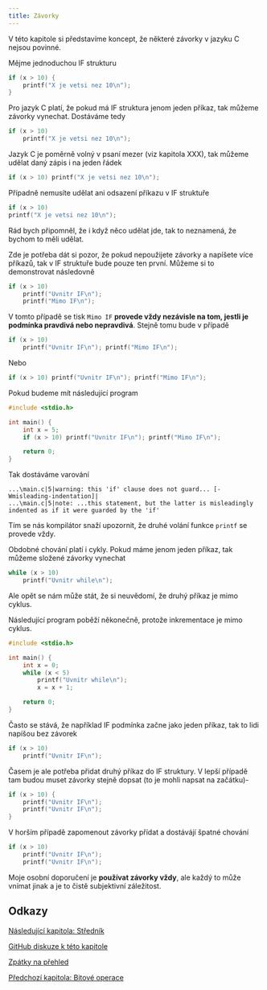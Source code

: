 ```yaml
---
title: Závorky
---
```


V této kapitole si představíme koncept, že některé závorky v jazyku C nejsou povinné.

Mějme jednoduchou IF strukturu

```c
if (x > 10) {
    printf("X je vetsi nez 10\n");
}
```

Pro jazyk C platí, že pokud má IF struktura jenom jeden příkaz, tak můžeme závorky vynechat. Dostáváme tedy

```c
if (x > 10)
    printf("X je vetsi nez 10\n");
```

Jazyk C je poměrně volný v psaní mezer (viz kapitola XXX), tak můžeme udělat daný zápis i na jeden řádek

```c
if (x > 10) printf("X je vetsi nez 10\n");
```

Případně nemusíte udělat ani odsazení příkazu v IF struktuře

```c
if (x > 10)
printf("X je vetsi nez 10\n");
```

Rád bych připomněl, že i když něco udělat jde, tak to neznamená, že bychom to měli udělat.

Zde je potřeba dát si pozor, že pokud nepoužijete závorky a napíšete více příkazů, tak v IF struktuře bude pouze ten první. Můžeme si to demonstrovat následovně

```c
if (x > 10)
    printf("Uvnitr IF\n");
    printf("Mimo IF\n");
```

V tomto případě se tisk `Mimo IF` **provede vždy nezávisle na tom, jestli je podmínka pravdivá nebo nepravdivá**. Stejně tomu bude v případě

```c
if (x > 10)
    printf("Uvnitr IF\n"); printf("Mimo IF\n");
```

Nebo

```c
if (x > 10) printf("Uvnitr IF\n"); printf("Mimo IF\n");
```

Pokud budeme mít následující program
```c
#include <stdio.h>

int main() {
    int x = 5;
    if (x > 10) printf("Uvnitr IF\n"); printf("Mimo IF\n");

    return 0;
}
```

Tak dostáváme varování
```
...\main.c|5|warning: this 'if' clause does not guard... [-Wmisleading-indentation]|
...\main.c|5|note: ...this statement, but the latter is misleadingly indented as if it were guarded by the 'if'
```

Tím se nás kompilátor snaží upozornit, že druhé volání funkce `printf` se provede vždy.

Obdobné chování platí i cykly. Pokud máme jenom jeden příkaz, tak můžeme složené závorky vynechat

```c
while (x > 10)
    printf("Uvnitr while\n");
```

Ale opět se nám může stát, že si neuvědomí, že druhý příkaz je mimo cyklus.

Následující program poběží někonečně, protože inkrementace je mimo cyklus.

```c
#include <stdio.h>

int main() {
    int x = 0;
    while (x < 5)
        printf("Uvnitr while\n");
        x = x + 1;

    return 0;
}
```

Často se stává, že například IF podmínka začne jako jeden příkaz, tak to lidi napíšou bez závorek

```c
if (x > 10)
    printf("Uvnitr IF\n");
```

Časem je ale potřeba přidat druhý příkaz do IF struktury. V lepší případě tam budou muset závorky stejně dopsat (to je mohli napsat na začátku)-
```c
if (x > 10) {
    printf("Uvnitr IF\n");
    printf("Uvnitr IF\n");
}
```

V horším případě zapomenout závorky přídat a dostávájí špatné chování
```c
if (x > 10)
    printf("Uvnitr IF\n");
    printf("Uvnitr IF\n");
```

Moje osobní doporučení je **používat závorky vždy**, ale každý to může vnímat jinak a je to čistě subjektivní záležitost.


## Odkazy
[Následující kapitola: Středník](./volitelne-strednik.md)

[GitHub diskuze k této kapitole](https://github.com/tomasbruckner/c_lectures/discussions/44)

[Zpátky na přehled](./index.md)

[Předchozí kapitola: Bitové operace](./volitelne-bitove-operace.md)
